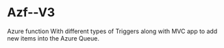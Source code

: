 # Azf--V3

Azure function With different types of Triggers along with MVC app to add new items into the Azure Queue.
